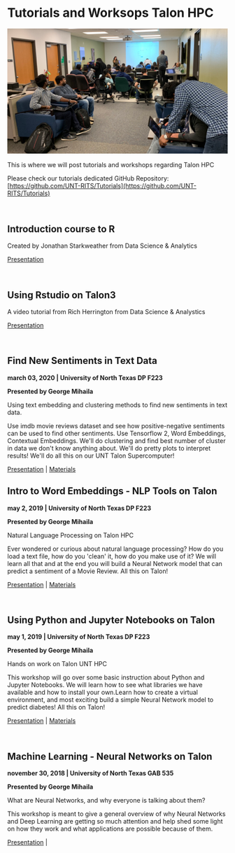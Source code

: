 # Tutorials and Worksops Talon HPC

![Tutorials_pic](files/hpc-workshop-20181130.png)

This is where we will post tutorials and workshops regarding Talon HPC

Please check our tutorials dedicated GitHub Repository: [https://github.com/UNT-RITS/Tutorials](https://github.com/UNT-RITS/Tutorials)


<br>

## Introduction course to R

Created by Jonathan Starkweather from Data Science & Analytics

[Presentation](http://bayes.acs.unt.edu:8083/BayesContent/class/Jon/R_SC/)

<br>

## Using Rstudio on Talon3

A video tutorial from Rich Herrington from Data Science & Analystics

[Presentation](http://bayes.acs.unt.edu:8083/BayesContent/video/RStudio_Login_2018-01-22_12-12-57.mp4)

<br>


## Find New Sentiments in Text Data

**march 03, 2020 | University of North Texas DP F223**

**Presented by George Mihaila**

Using text embedding and clustering methods to find new sentiments in text data.

Use imdb movie reviews dataset and see how positive-negative sentiments can be used to find other sentiments.
Use Tensorflow 2, Word Embeddings, Contextual Embeddings.
We'll do clustering and find best number of cluster in data we don't know anything about.
We'll do pretty plots to interpret results!
We'll do all this on our UNT Talon Supercomputer!

[Presentation](https://gmihaila.github.io/projects/find_new_sentiment.html) | 
[Materials](https://github.com/UNT-RITS/Tutorials/tree/master/workshops/march_3_2020)



## Intro to Word Embeddings - NLP Tools on Talon
**may 2, 2019 | University of North Texas DP F223**

**Presented by George Mihaila**

Natural Language Processing on Talon HPC

Ever wondered or curious about natural language processing? How do you load a text file, how do you 'clean' it, how do you make use of it? We will learn all that and at the end you will build a Neural Network model that can predict a sentiment of a Movie Review. All this on Talon!

[Presentation](https://gmihaila.github.io/projects/talon_word_emb_intro.html) | 
[Materials](https://github.com/UNT-RITS/Tutorials/tree/master/workshops/may_2_2019)

<br>

## Using Python and Jupyter Notebooks on Talon

**may 1, 2019 | University of North Texas DP F223**

**Presented by George Mihaila**

Hands on work on Talon UNT HPC

This workshop will go over some basic instruction about Python and Jupyter Notebooks. We will learn how to see what libraries we have available and how to install your own.Learn how to create a virtual environment, and most exciting build a simple Neural Network model to predict diabetes! All this on Talon!

[Presentation](https://gmihaila.github.io/projects/talon_python_jupyter.html) | 
[Materials](https://github.com/UNT-RITS/Tutorials/tree/master/workshops/may_1_2019)

<br>

## Machine Learning - Neural Networks on Talon

**november 30, 2018 | University of North Texas GAB 535**

**Presented by George Mihaila**

What are Neural Networks, and why everyone is talking about them?

This workshop is meant to give a general overview of why Neural Networks and Deep Learning are getting so much attention and help shed some light on how they work and what applications are possible because of them.

[Presentation](https://gmihaila.github.io/projects/deep_learning_workshop.html) | 

